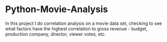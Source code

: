 # Python-Movie-Analysis

In this project I do correlation analysis on a movie data set, checking to see what factors have the highest correlation to gross revenue - budget, production company, director, viewer votes, etc.
